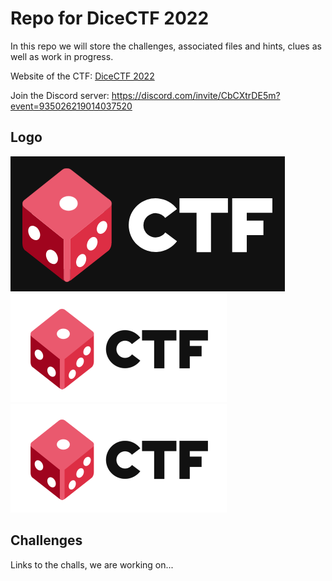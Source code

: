 # Repo for DiceCTF 2022
In this repo we will store the challenges, associated files and hints, clues as well as work in progress.

Website of the CTF: [DiceCTF 2022](https://ctf.dicega.ng/)

Join the Discord server: https://discord.com/invite/CbCXtrDE5m?event=935026219014037520

## Logo

![](dice_ctf_black.png)
![](dice_ctf_white.png)
![](dice_ctf_tp.png)

## Challenges

Links to the challs, we are working on...
